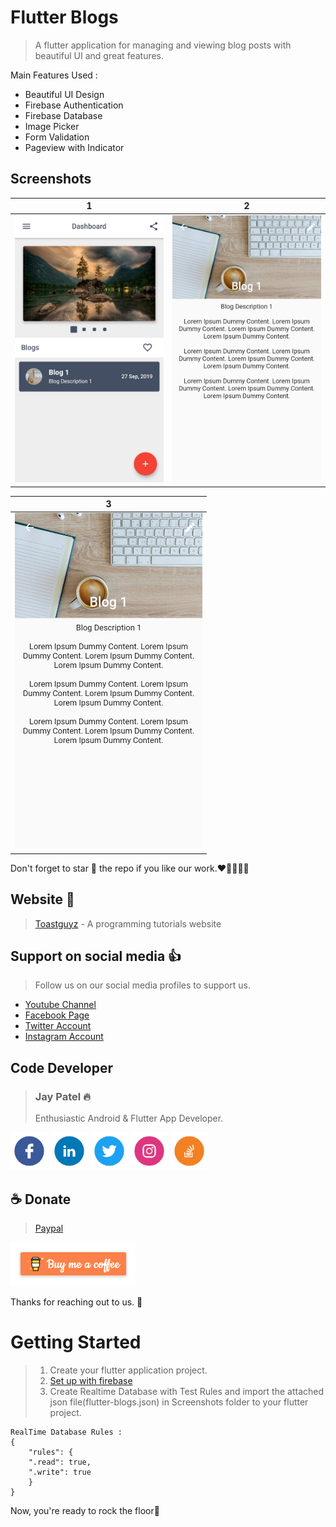 # Flutter Blogs

> A flutter application for managing and viewing blog posts with beautiful UI and great features.

Main Features Used :
- Beautiful UI Design
- Firebase Authentication
- Firebase Database
- Image Picker
- Form Validation
- Pageview with Indicator

## Screenshots

| 1 | 2|
|------|-------|
|<img src="./Screenshots/Blogs_1.jpg" width="300">|<img src="./Screenshots/Blogs_3.jpg" width="300">|

| 3 |
|------|
|<img src="./Screenshots/Blogs_3.jpg" width="300">|


Don't forget to star :star2: the repo if you like our work.:heart::blue_heart::yellow_heart::purple_heart::green_heart:

## Website :link:

> [Toastguyz](www.toastguyz.com) - A programming tutorials website

## Support on social media :thumbsup:

>Follow us on our social media profiles to support us.

- [Youtube Channel](https://www.youtube.com/toastguyz)
- [Facebook Page](https://www.facebook.com/toastguyz)
- [Twitter Account](https://www.twitter.com/toastguyz)
- [Instagram Account](https://www.instagram.com/toastguyz)

## Code Developer

>### Jay Patel :fire:
>Enthusiastic Android & Flutter App Developer.

<a href="https://facebook.com/mungarajay1"><img src="./Screenshots/facebook.png" width="60"></a>
<a href="www.linkedin.com/in/mungarajay"><img src="./Screenshots/linkedin.png" width="60"></a>
<a href="https://twitter.com/jaymungara1"><img src="./Screenshots/twitter.png" width="60"></a>
<a href="https://instagram.com/mungarajay1"><img src="./Screenshots/instagram.png" width="60"></a>
<a href="https://stackoverflow.com/users/5715935/jay-mungara"><img src="./Screenshots/stackoverflow.png" width="60"></a>

## ☕ Donate 

> [Paypal](https://www.paypal.me/toastguyz)

<a href="https://www.buymeacoffee.com/toastguyz">
  <img width="200" alt="./Screenshots/buymecoffee.png" src="./Screenshots/buymecoffee.png">
</a>

Thanks for reaching out to us. :100: 

# Getting Started

> 1. Create your flutter application project.
> 2. [Set up with firebase](https://firebase.google.com/docs)
> 3. Create Realtime Database with Test Rules and import the attached json file(flutter-blogs.json) in Screenshots folder to your flutter project.
    
    RealTime Database Rules : 
    {
        "rules": {
        ".read": true,
        ".write": true
        }
    }

Now, you're ready to rock the floor:guitar: